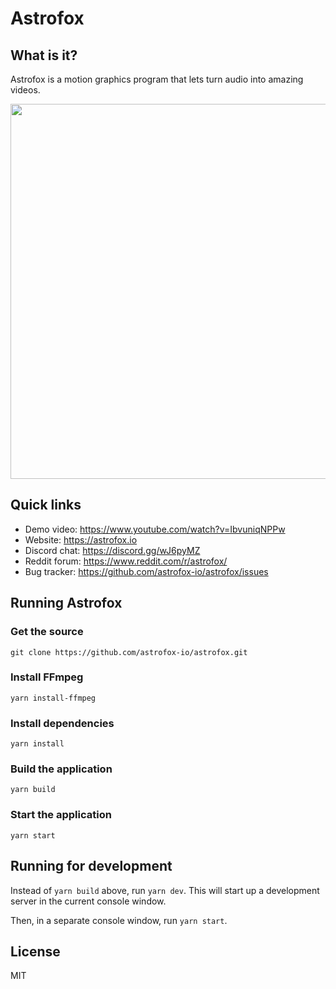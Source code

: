 # Astrofox

## What is it?

Astrofox is a motion graphics program that lets turn audio into amazing videos.

<img src="https://astrofox.io/images/screenshot.jpg" width="600" />

## Quick links

- Demo video: https://www.youtube.com/watch?v=IbvuniqNPPw
- Website: https://astrofox.io
- Discord chat: https://discord.gg/wJ6pyMZ
- Reddit forum: https://www.reddit.com/r/astrofox/
- Bug tracker: https://github.com/astrofox-io/astrofox/issues

## Running Astrofox

### Get the source

```
git clone https://github.com/astrofox-io/astrofox.git
```

### Install FFmpeg

```
yarn install-ffmpeg
```

### Install dependencies

```
yarn install
```

### Build the application

```
yarn build
```

### Start the application

```
yarn start
```

## Running for development

Instead of `yarn build` above, run `yarn dev`. This will start up a development server
in the current console window.

Then, in a separate console window, run `yarn start`.

## License

MIT

